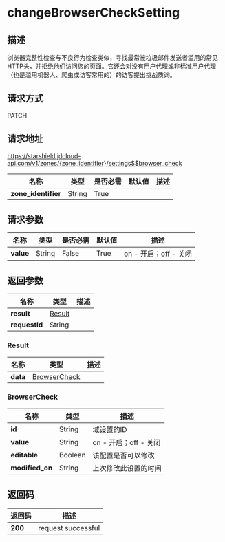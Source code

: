 # changeBrowserCheckSetting


## 描述
浏览器完整性检查与不良行为检查类似，寻找最常被垃圾邮件发送者滥用的常见HTTP头，并拒绝他们访问您的页面。它还会对没有用户代理或非标准用户代理（也是滥用机器人、爬虫或访客常用的）的访客提出挑战质询。


## 请求方式
PATCH

## 请求地址
https://starshield.jdcloud-api.com/v1/zones/{zone_identifier}/settings$$browser_check

|名称|类型|是否必需|默认值|描述|
|---|---|---|---|---|
|**zone_identifier**|String|True| | |

## 请求参数
|名称|类型|是否必需|默认值|描述|
|---|---|---|---|---|
|**value**|String|False|True|on - 开启；off - 关闭|


## 返回参数
|名称|类型|描述|
|---|---|---|
|**result**|[Result](changeBrowserCheckSetting#result)| |
|**requestId**|String| |

### <div id="result">Result</div>
|名称|类型|描述|
|---|---|---|
|**data**|[BrowserCheck](changeBrowserCheckSetting#browsercheck)| |
### <div id="browsercheck">BrowserCheck</div>
|名称|类型|描述|
|---|---|---|
|**id**|String|域设置的ID|
|**value**|String|on - 开启；off - 关闭|
|**editable**|Boolean|该配置是否可以修改|
|**modified_on**|String|上次修改此设置的时间|

## 返回码
|返回码|描述|
|---|---|
|**200**|request successful|
